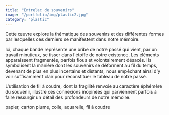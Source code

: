 ```yaml
---
title: "Entrelac de souvenirs"
image: "/portfolio/img/plastic2.jpg"
category: "plastic"
---
```

 Cette œuvre explore la thématique des souvenirs et des différentes formes par lesquelles ces derniers se manifestent dans notre mémoire.
 
  Ici, chaque bande représente une bribe de notre passé qui vient, par un travail minutieux, se tisser dans l'étoffe de notre existence. Les éléments apparaissent fragmentés, parfois flous et volontairement désaxés. Ils symbolisent la manière dont les souvenirs se déforment au fil du temps, devenant de plus en plus incertains et distants, nous empêchant ainsi d'y voir suffisamment clair pour reconstituer le tableau de notre passé. 
  
  L'utilisation de fil à coudre, dont la fragilité renvoie au caractère éphémère du souvenir, illustre ces connexions inopinées qui parviennent parfois à faire ressurgir un détail des profondeurs de notre mémoire. 

papier, carton plume, colle, aquarelle, fil à coudre
